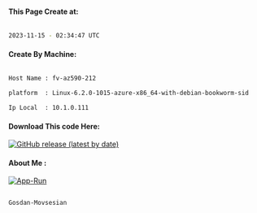 
   
#### This Page Create at:

```bash

2023-11-15 - 02:34:47 UTC

```

#### Create By Machine:

```bash

Host Name : fv-az590-212

platform  : Linux-6.2.0-1015-azure-x86_64-with-debian-bookworm-sid

Ip Local  : 10.1.0.111

```
#### Download This code Here:

[![GitHub release (latest by date)](https://img.shields.io/github/v/release/Gosdan-Movsesian/Gosdan?style=for-the-badge&label=Download)](https://github.com/Gosdan-Movsesian/Gosdan/releases) 

</p> 

#### About Me :

[![App-Run](https://github.com/Gosdan-Movsesian/Gosdan/actions/workflows/App-Run.yml/badge.svg)](https://github.com/Gosdan-Movsesian/Gosdan/actions/workflows/App-Run.yml)

```bash

Gosdan-Movsesian

```

